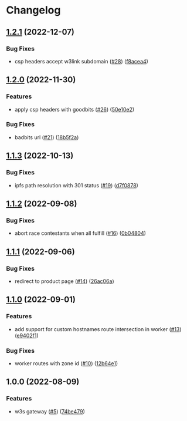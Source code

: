# Changelog

## [1.2.1](https://github.com/web3-storage/w3link/compare/w3link-edge-gateway-v1.2.0...w3link-edge-gateway-v1.2.1) (2022-12-07)


### Bug Fixes

* csp headers accept w3link subdomain ([#28](https://github.com/web3-storage/w3link/issues/28)) ([f8acea4](https://github.com/web3-storage/w3link/commit/f8acea4aac272dff2707b96af0cd01c63adde59f))

## [1.2.0](https://github.com/web3-storage/w3link/compare/w3link-edge-gateway-v1.1.3...w3link-edge-gateway-v1.2.0) (2022-11-30)


### Features

* apply csp headers with goodbits ([#26](https://github.com/web3-storage/w3link/issues/26)) ([50e10e2](https://github.com/web3-storage/w3link/commit/50e10e20bfa087bcdd505f1380d12f776506082d))


### Bug Fixes

* badbits url ([#21](https://github.com/web3-storage/w3link/issues/21)) ([18b5f2a](https://github.com/web3-storage/w3link/commit/18b5f2a8d1889057b620545ecbc9e44226e1b894))

## [1.1.3](https://github.com/web3-storage/w3link/compare/w3link-edge-gateway-v1.1.2...w3link-edge-gateway-v1.1.3) (2022-10-13)


### Bug Fixes

* ipfs path resolution with 301 status ([#19](https://github.com/web3-storage/w3link/issues/19)) ([d7f0878](https://github.com/web3-storage/w3link/commit/d7f0878f59ae35be909855bf825ce387db895d1e))

## [1.1.2](https://github.com/web3-storage/w3link/compare/w3link-edge-gateway-v1.1.1...w3link-edge-gateway-v1.1.2) (2022-09-08)


### Bug Fixes

* abort race contestants when all fulfill ([#16](https://github.com/web3-storage/w3link/issues/16)) ([0b04804](https://github.com/web3-storage/w3link/commit/0b0480493b0955ea727b48443b99a07d2b5f9eba))

## [1.1.1](https://github.com/web3-storage/w3link/compare/w3link-edge-gateway-v1.1.0...w3link-edge-gateway-v1.1.1) (2022-09-06)


### Bug Fixes

* redirect to product page ([#14](https://github.com/web3-storage/w3link/issues/14)) ([26ac06a](https://github.com/web3-storage/w3link/commit/26ac06a43fff6bac3596b7b0f6ff2f85e7c75f5d))

## [1.1.0](https://github.com/web3-storage/w3link/compare/w3link-edge-gateway-v1.0.0...w3link-edge-gateway-v1.1.0) (2022-09-01)


### Features

* add support for custom hostnames route intersection in worker ([#13](https://github.com/web3-storage/w3link/issues/13)) ([e9402f1](https://github.com/web3-storage/w3link/commit/e9402f147d8f127429450fb7db51cc24b02484bc))


### Bug Fixes

* worker routes with zone id ([#10](https://github.com/web3-storage/w3link/issues/10)) ([12b64e1](https://github.com/web3-storage/w3link/commit/12b64e17e90ce7353737e4407270d5e4de37cc26))

## 1.0.0 (2022-08-09)


### Features

* w3s gateway ([#5](https://github.com/web3-storage/w3link/issues/5)) ([74be479](https://github.com/web3-storage/w3link/commit/74be479bc8ca012b18bcb542842dfd675cc00022))
